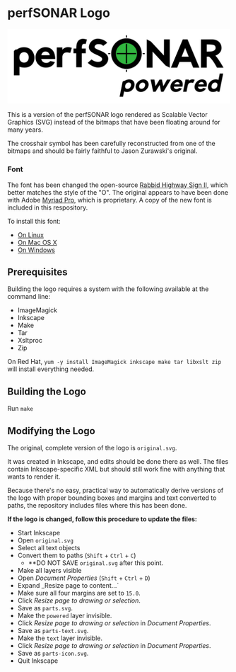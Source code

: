 # perfSONAR Logo

![perfSONAR Logo](parts.svg)

This is a version of the perfSONAR logo rendered as Scalable Vector
Graphics (SVG) instead of the bitmaps that have been floating around
for many years.

The crosshair symbol has been carefully reconstructed from one of the
bitmaps and should be fairly faithful to Jason Zurawski's original.

### Font

The font has been changed the open-source [Rabbid Highway Sign II](https://fontlibrary.org/en/font/rabbid-highway-sign-ii),
which better matches the style of the "O".  The original appears to have
been done with Adobe [Myriad Pro](https://fonts.adobe.com/fonts/myriad),
which is proprietary.  A copy of the new font is included in this respository.

To install this font:

 * [On Linux](https://www.linux.com/tutorials/how-manage-fonts-linux/)
 * [On Mac OS X](https://support.apple.com/en-us/HT201749)
 * [On Windows](https://support.microsoft.com/en-us/help/314960/how-to-install-or-remove-a-font-in-windows)


## Prerequisites

Building the logo requires a system with the following available at
the command line:

 * ImageMagick
 * Inkscape
 * Make
 * Tar
 * Xsltproc
 * Zip

On Red Hat, `yum -y install ImageMagick inkscape make tar libxslt zip` will
install everything needed.


## Building the Logo

Run `make` 


## Modifying the Logo

The original, complete version of the logo is `original.svg`.

It was created in Inkscape, and edits should be done there as well.
The files contain Inkscape-specific XML but should still work fine
with anything that wants to render it.

Because there's no easy, practical way to automatically derive
versions of the logo with proper bounding boxes and margins and text
converted to paths, the repository includes files where this has been
done.

**If the logo is changed, follow this procedure to update the files:**

 * Start Inkscape
 * Open `original.svg`
 * Select all text objects
 * Convert them to paths (`Shift` + `Ctrl` + `C`)
    * **DO NOT SAVE `original.svg` after this point.
 * Make all layers visible
 * Open _Document Properties_ (`Shift` + `Ctrl` + `D`)
 * Expand _Resize page to content...`
 * Make sure all four margins are set to `15.0`.
 * Click _Resize page to drawing or selection_.
 * Save as `parts.svg`.
 * Make the `powered` layer invisible.
 * Click _Resize page to drawing or selection_ in _Document Properties_.
 * Save as `parts-text.svg`.
 * Make the `text` layer invisible.
 * Click _Resize page to drawing or selection_ in _Document Properties_.
 * Save as `parts-icon.svg`.
 * Quit Inkscape
